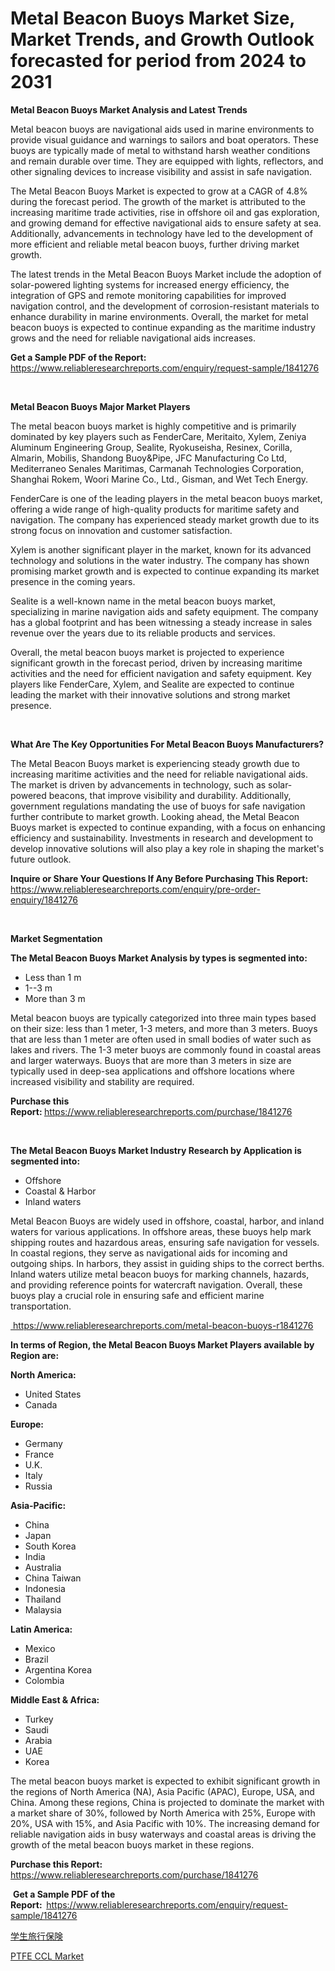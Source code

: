 <p><h1>Metal Beacon Buoys Market Size, Market Trends, and Growth Outlook forecasted for period from 2024 to 2031</h1></p><p><strong>Metal Beacon Buoys Market Analysis and Latest Trends</strong></p>
<p><p>Metal beacon buoys are navigational aids used in marine environments to provide visual guidance and warnings to sailors and boat operators. These buoys are typically made of metal to withstand harsh weather conditions and remain durable over time. They are equipped with lights, reflectors, and other signaling devices to increase visibility and assist in safe navigation.</p><p>The Metal Beacon Buoys Market is expected to grow at a CAGR of 4.8% during the forecast period. The growth of the market is attributed to the increasing maritime trade activities, rise in offshore oil and gas exploration, and growing demand for effective navigational aids to ensure safety at sea. Additionally, advancements in technology have led to the development of more efficient and reliable metal beacon buoys, further driving market growth.</p><p>The latest trends in the Metal Beacon Buoys Market include the adoption of solar-powered lighting systems for increased energy efficiency, the integration of GPS and remote monitoring capabilities for improved navigation control, and the development of corrosion-resistant materials to enhance durability in marine environments. Overall, the market for metal beacon buoys is expected to continue expanding as the maritime industry grows and the need for reliable navigational aids increases.</p></p>
<p><strong>Get a Sample PDF of the Report:&nbsp;</strong> <a href="https://www.reliableresearchreports.com/enquiry/request-sample/1841276">https://www.reliableresearchreports.com/enquiry/request-sample/1841276</a></p>
<p>&nbsp;</p>
<p><strong>Metal Beacon Buoys Major Market Players</strong></p>
<p><p>The metal beacon buoys market is highly competitive and is primarily dominated by key players such as FenderCare, Meritaito, Xylem, Zeniya Aluminum Engineering Group, Sealite, Ryokuseisha, Resinex, Corilla, Almarin, Mobilis, Shandong Buoy&Pipe, JFC Manufacturing Co Ltd, Mediterraneo Senales Maritimas, Carmanah Technologies Corporation, Shanghai Rokem, Woori Marine Co., Ltd., Gisman, and Wet Tech Energy.</p><p>FenderCare is one of the leading players in the metal beacon buoys market, offering a wide range of high-quality products for maritime safety and navigation. The company has experienced steady market growth due to its strong focus on innovation and customer satisfaction.</p><p>Xylem is another significant player in the market, known for its advanced technology and solutions in the water industry. The company has shown promising market growth and is expected to continue expanding its market presence in the coming years.</p><p>Sealite is a well-known name in the metal beacon buoys market, specializing in marine navigation aids and safety equipment. The company has a global footprint and has been witnessing a steady increase in sales revenue over the years due to its reliable products and services.</p><p>Overall, the metal beacon buoys market is projected to experience significant growth in the forecast period, driven by increasing maritime activities and the need for efficient navigation and safety equipment. Key players like FenderCare, Xylem, and Sealite are expected to continue leading the market with their innovative solutions and strong market presence.</p></p>
<p>&nbsp;</p>
<p><strong>What Are The Key Opportunities For Metal Beacon Buoys Manufacturers?</strong></p>
<p><p>The Metal Beacon Buoys market is experiencing steady growth due to increasing maritime activities and the need for reliable navigational aids. The market is driven by advancements in technology, such as solar-powered beacons, that improve visibility and durability. Additionally, government regulations mandating the use of buoys for safe navigation further contribute to market growth. Looking ahead, the Metal Beacon Buoys market is expected to continue expanding, with a focus on enhancing efficiency and sustainability. Investments in research and development to develop innovative solutions will also play a key role in shaping the market's future outlook.</p></p>
<p><strong>Inquire or Share Your Questions If Any Before Purchasing This Report:</strong> <a href="https://www.reliableresearchreports.com/enquiry/pre-order-enquiry/1841276">https://www.reliableresearchreports.com/enquiry/pre-order-enquiry/1841276</a></p>
<p>&nbsp;</p>
<p><strong>Market Segmentation</strong></p>
<p><strong>The Metal Beacon Buoys Market Analysis by types is segmented into:</strong></p>
<p><ul><li>Less than 1 m</li><li>1--3 m</li><li>More than 3 m</li></ul></p>
<p><p>Metal beacon buoys are typically categorized into three main types based on their size: less than 1 meter, 1-3 meters, and more than 3 meters. Buoys that are less than 1 meter are often used in small bodies of water such as lakes and rivers. The 1-3 meter buoys are commonly found in coastal areas and larger waterways. Buoys that are more than 3 meters in size are typically used in deep-sea applications and offshore locations where increased visibility and stability are required.</p></p>
<p><strong>Purchase this Report:&nbsp;</strong><a href="https://www.reliableresearchreports.com/purchase/1841276">https://www.reliableresearchreports.com/purchase/1841276</a></p>
<p>&nbsp;</p>
<p><strong>The Metal Beacon Buoys Market Industry Research by Application is segmented into:</strong></p>
<p><ul><li>Offshore</li><li>Coastal & Harbor</li><li>Inland waters</li></ul></p>
<p><p>Metal Beacon Buoys are widely used in offshore, coastal, harbor, and inland waters for various applications. In offshore areas, these buoys help mark shipping routes and hazardous areas, ensuring safe navigation for vessels. In coastal regions, they serve as navigational aids for incoming and outgoing ships. In harbors, they assist in guiding ships to the correct berths. Inland waters utilize metal beacon buoys for marking channels, hazards, and providing reference points for watercraft navigation. Overall, these buoys play a crucial role in ensuring safe and efficient marine transportation.</p></p>
<p><a href="https://www.reliableresearchreports.com/metal-beacon-buoys-r1841276">&nbsp;https://www.reliableresearchreports.com/metal-beacon-buoys-r1841276</a></p>
<p><strong>In terms of Region, the Metal Beacon Buoys Market Players available by Region are:</strong></p>
<p>
    <p> <strong> North America: </strong>
        <ul>
            <li>United States</li>
            <li>Canada</li>
        </ul>
        </p> 
    <p> <strong> Europe: </strong>
        <ul>
            <li>Germany</li>
            <li>France</li>
            <li>U.K.</li>
            <li>Italy</li>
            <li>Russia</li>
        </ul>
        </p> 
    <p> <strong> Asia-Pacific: </strong>
        <ul>
            <li>China</li>
            <li>Japan</li>
            <li>South Korea</li>
            <li>India</li>
            <li>Australia</li>
            <li>China Taiwan</li>
            <li>Indonesia</li>
            <li>Thailand</li>
            <li>Malaysia</li>
        </ul>
        </p> 
    <p> <strong> Latin America: </strong>
        <ul>
            <li>Mexico</li>
            <li>Brazil</li>
            <li>Argentina Korea</li>
            <li>Colombia</li>
        </ul>
        </p> 
    <p> <strong> Middle East & Africa: </strong>
        <ul>
            <li>Turkey</li>
            <li>Saudi</li>
            <li>Arabia</li>
            <li>UAE</li>
            <li>Korea</li>
        </ul>
    </p>
    </p>
<p><p>The metal beacon buoys market is expected to exhibit significant growth in the regions of North America (NA), Asia Pacific (APAC), Europe, USA, and China. Among these regions, China is projected to dominate the market with a market share of 30%, followed by North America with 25%, Europe with 20%, USA with 15%, and Asia Pacific with 10%. The increasing demand for reliable navigation aids in busy waterways and coastal areas is driving the growth of the metal beacon buoys market in these regions.</p></p>
<p><strong>Purchase this Report: </strong><a href="https://www.reliableresearchreports.com/purchase/1841276">https://www.reliableresearchreports.com/purchase/1841276</a></p>
<p>&nbsp;<strong>Get a Sample PDF of the Report:&nbsp;&nbsp;</strong><a href="https://www.reliableresearchreports.com/enquiry/request-sample/1841276">https://www.reliableresearchreports.com/enquiry/request-sample/1841276</a></p>
<p><strong></strong></p>
<p><p><a href="https://github.com/oqxogxyvqe90775/Market-Research-Report-List-1/blob/main/308067942656.md">学生旅行保険</a></p><p><a href="https://issuu.com/reportprime-2/docs/ptfe-ccl-market-size-2030.pptx">PTFE CCL Market</a></p></p>